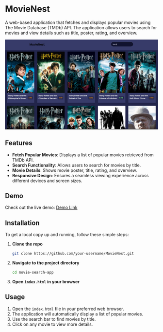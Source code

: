 # MovieNest

A web-based application that fetches and displays popular movies using The Movie Database (TMDb) API. The application allows users to search for movies and view details such as title, poster, rating, and overview.

![MovieNest](image.png)

## Features

- **Fetch Popular Movies**: Displays a list of popular movies retrieved from TMDb API.
- **Search Functionality**: Allows users to search for movies by title.
- **Movie Details**: Shows movie poster, title, rating, and overview.
- **Responsive Design**: Ensures a seamless viewing experience across different devices and screen sizes.

## Demo

Check out the live demo: [Demo Link](#)

## Installation

To get a local copy up and running, follow these simple steps:

1. **Clone the repo**
    ```sh
    git clone https://github.com/your-username/MovieNest.git
    ```

2. **Navigate to the project directory**
    ```sh
    cd movie-search-app
    ```

3. **Open `index.html` in your browser**

## Usage

1. Open the `index.html` file in your preferred web browser.
2. The application will automatically display a list of popular movies.
3. Use the search bar to find movies by title.
4. Click on any movie to view more details.

